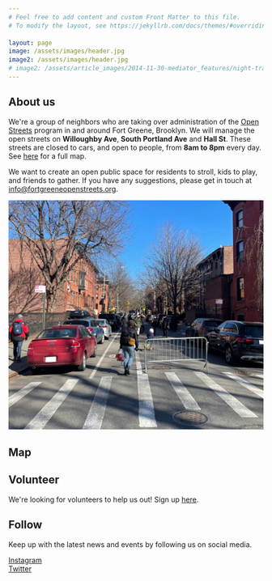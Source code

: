 ```yaml
---
# Feel free to add content and custom Front Matter to this file.
# To modify the layout, see https://jekyllrb.com/docs/themes/#overriding-theme-defaults

layout: page
image: /assets/images/header.jpg
image2: /assets/images/header.jpg
# image2: /assets/article_images/2014-11-30-mediator_features/night-track-mobile.JPG
---
```


## About us

We're a group of neighbors who are taking over administration of the [Open Streets](https://www1.nyc.gov/html/dot/html/pedestrians/openstreets.shtml) program in and around Fort Greene, Brooklyn. We will manage the open streets on **Willoughby Ave**, **South Portland Ave** and **Hall St**. These streets are closed to cars, and open to people, from **8am to 8pm** every day. See [here](#map) for a full map.

We want to create an open public space for residents to stroll, kids to play, and friends to gather. If you have any suggestions, please get in touch at <info@fortgreeneopenstreets.org>.

![Willoughby Ave Open Street](/assets/images/willoughby.jpg)

## Map

<div id="map-box" class="map-box"></div>

## Volunteer

We're looking for volunteers to help us out! Sign up [here]().

## Follow

Keep up with the latest news and events by following us on social media.

<div class="social-icons">
    <div>
        <a class="big" href="https://instagram.com/fortgreeneopenstreets">
            <i class="fa fa-instagram"></i>Instagram
        </a>
    </div>
    <div>
        <a class="icon-twitter" href="https://twitter.com/fgopenstreets">
            <i class="fa fa-twitter"></i>Twitter
        </a>
    </div>
</div>